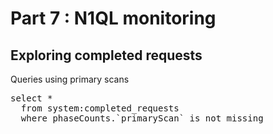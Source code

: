 # Part 7 : N1QL monitoring

## Exploring completed requests

Queries using primary scans

<pre id="example">
select *
  from system:completed_requests
  where phaseCounts.`primaryScan` is not missing

</pre>

